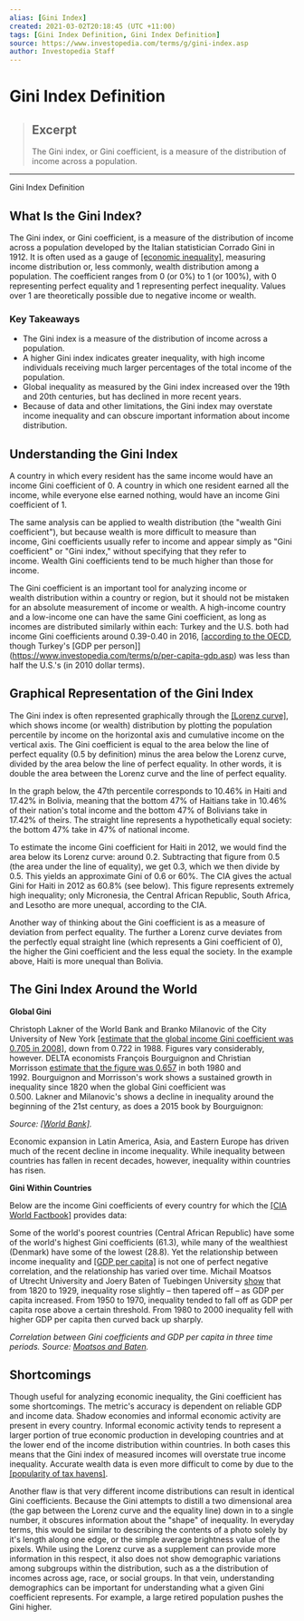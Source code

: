 ```yaml
---
alias: [Gini Index]
created: 2021-03-02T20:18:45 (UTC +11:00)
tags: [Gini Index Definition, Gini Index Definition]
source: https://www.investopedia.com/terms/g/gini-index.asp
author: Investopedia Staff
---
```


# Gini Index Definition

> ## Excerpt
> The Gini index, or Gini coefficient, is a measure of the distribution of income across a population.

---

Gini Index Definition
## What Is the Gini Index?

The Gini index, or Gini coefficient, is a measure of the distribution of income across a population developed by the Italian statistician Corrado Gini in 1912. It is often used as a gauge of [[economic inequality]](https://www.investopedia.com/terms/i/income-inequality.asp), measuring income distribution or, less commonly, wealth distribution among a population. The coefficient ranges from 0 (or 0%) to 1 (or 100%), with 0 representing perfect equality and 1 representing perfect inequality. Values over 1 are theoretically possible due to negative income or wealth.

### Key Takeaways

-   The Gini index is a measure of the distribution of income across a population.
-   A higher Gini index indicates greater inequality, with high income individuals receiving much larger percentages of the total income of the population.
-   Global inequality as measured by the Gini index increased over the 19th and 20th centuries, but has declined in more recent years.
-   Because of data and other limitations, the Gini index may overstate income inequality and can obscure important information about income distribution.

## Understanding the Gini Index

A country in which every resident has the same income would have an income Gini coefficient of 0. A country in which one resident earned all the income, while everyone else earned nothing, would have an income Gini coefficient of 1.

The same analysis can be applied to wealth distribution (the "wealth Gini coefficient"), but because wealth is more difficult to measure than income, Gini coefficients usually refer to income and appear simply as "Gini coefficient" or "Gini index," without specifying that they refer to income. Wealth Gini coefficients tend to be much higher than those for income.

The Gini coefficient is an important tool for analyzing income or wealth distribution within a country or region, but it should not be mistaken for an absolute measurement of income or wealth. A high-income country and a low-income one can have the same Gini coefficient, as long as incomes are distributed similarly within each: Turkey and the U.S. both had income Gini coefficients around 0.39-0.40 in 2016, [[according to the OECD](http://www.oecd.org/social/income-distribution-database.htm), though Turkey's [GDP per person]](https://www.investopedia.com/terms/p/per-capita-gdp.asp) was less than half the U.S.'s (in 2010 dollar terms). 

## Graphical Representation of the Gini Index

The Gini index is often represented graphically through the [[Lorenz curve]](https://www.investopedia.com/terms/l/lorenz-curve.asp), which shows income (or wealth) distribution by plotting the population percentile by income on the horizontal axis and cumulative income on the vertical axis. The Gini coefficient is equal to the area below the line of perfect equality (0.5 by definition) minus the area below the Lorenz curve, divided by the area below the line of perfect equality. In other words, it is double the area between the Lorenz curve and the line of perfect equality.

In the graph below, the 47th percentile corresponds to 10.46% in Haiti and 17.42% in Bolivia, meaning that the bottom 47% of Haitians take in 10.46% of their nation's total income and the bottom 47% of Bolivians take in 17.42% of theirs. The straight line represents a hypothetically equal society: the bottom 47% take in 47% of national income. 

To estimate the income Gini coefficient for Haiti in 2012, we would find the area below its Lorenz curve: around 0.2. Subtracting that figure from 0.5 (the area under the line of equality), we get 0.3, which we then divide by 0.5. This yields an approximate Gini of 0.6 or 60%. The CIA gives the actual Gini for Haiti in 2012 as 60.8% (see below). This figure represents extremely high inequality; only Micronesia, the Central African Republic, South Africa, and Lesotho are more unequal, according to the CIA.

Another way of thinking about the Gini coefficient is as a measure of deviation from perfect equality. The further a Lorenz curve deviates from the perfectly equal straight line (which represents a Gini coefficient of 0), the higher the Gini coefficient and the less equal the society. In the example above, Haiti is more unequal than Bolivia.

## The Gini Index Around the World

**Global Gini**

Christoph Lakner of the World Bank and Branko Milanovic of the City University of New York [[estimate that the global income Gini coefficient was 0.705 in 2008]](https://www.gc.cuny.edu/CUNY_GC/media/LISCenter/brankoData/wber_final.pdf), down from 0.722 in 1988. Figures vary considerably, however. DELTA economists François Bourguignon and Christian Morrisson [estimate that the figure was 0.657](http://piketty.pse.ens.fr/files/BourguignonMorrisson2002.pdf) in both 1980 and 1992. Bourguignon and Morrisson's work shows a sustained growth in inequality since 1820 when the global Gini coefficient was 0.500. Lakner and Milanovic's shows a decline in inequality around the beginning of the 21st century, as does a 2015 book by Bourguignon:

_Source: [[World Bank]](https://openknowledge.worldbank.org/bitstream/handle/10986/25078/9781464809583.pdf)._

Economic expansion in Latin America, Asia, and Eastern Europe has driven much of the recent decline in income inequality. While inequality between countries has fallen in recent decades, however, inequality within countries has risen.

**Gini Within Countries**

Below are the income Gini coefficients of every country for which the [[CIA World Factbook]](https://www.cia.gov/library/publications/the-world-factbook/rankorder/2172rank.html) provides data:

Some of the world's poorest countries (Central African Republic) have some of the world's highest Gini coefficients (61.3), while many of the wealthiest (Denmark) have some of the lowest (28.8). Yet the relationship between income inequality and [[GDP per capita]](https://www.investopedia.com/terms/p/per-capita-gdp.asp) is not one of perfect negative correlation, and the relationship has varied over time. Michail Moatsos of Utrecht University and Joery Baten of Tuebingen University [show](http://englishbulletin.adapt.it/wp-content/uploads/2014/10/oecd_2_10_2014.pdf) that from 1820 to 1929, inequality rose slightly – then tapered off – as GDP per capita increased. From 1950 to 1970, inequality tended to fall off as GDP per capita rose above a certain threshold. From 1980 to 2000 inequality fell with higher GDP per capita then curved back up sharply.

_Correlation between Gini coefficients and GDP per capita in three time periods. Source: [Moatsos and Baten](http://englishbulletin.adapt.it/wp-content/uploads/2014/10/oecd_2_10_2014.pdf)._

## Shortcomings

Though useful for analyzing economic inequality, the Gini coefficient has some shortcomings. The metric's accuracy is dependent on reliable GDP and income data. Shadow economies and informal economic activity are present in every country. Informal economic activity tends to represent a larger portion of true economic production in developing countries and at the lower end of the income distribution within countries. In both cases this means that the Gini index of measured incomes will overstate true income inequality. Accurate wealth data is even more difficult to come by due to the [[popularity of tax havens]](https://www.investopedia.com/markets-news-4427704).

Another flaw is that very different income distributions can result in identical Gini coefficients. Because the Gini attempts to distill a two dimensional area (the gap between the Lorenz curve and the equality line) down in to a single number, it obscures information about the "shape" of inequality. In everyday terms, this would be similar to describing the contents of a photo solely by it's length along one edge, or the simple average brightness value of the pixels. While using the Lorenz curve as a supplement can provide more information in this respect, it also does not show demographic variations among subgroups within the distribution, such as a the distribution of incomes across age, race, or social groups. In that vein, understanding demographics can be important for understanding what a given Gini coefficient represents. For example, a large retired population pushes the Gini higher.
